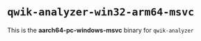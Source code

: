# `qwik-analyzer-win32-arm64-msvc`

This is the **aarch64-pc-windows-msvc** binary for `qwik-analyzer`
